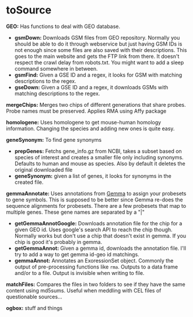 toSource
========

**GEO:** Has functions to deal with GEO database.
* **gsmDown:** Downloads GSM files from GEO repository. Normally you should be able to do it through webservice but just having GSM IDs is not enough since some files are also saved with their descriptions. This goes to the main website and gets the FTP link from there. It doesn't respect the crawl delay from robots.txt. You might want to add a sleep command somewhere in between.
* **gsmFind:** Given a GSE ID and a regex, it looks for GSM with matching descriptions to the regex.
* **gseDown:** Given a GSE ID and a regex, it downloads GSMs with matching descriptions to the regex.

**mergeChips:** Merges two chips of different generations that share probes. Probe names must be preserved. Applies RMA using Affy package

**homologene:** Uses homologene to get mouse-human homology information. Changing the species and adding new ones is quite easy.

**geneSynonym:** To find gene synonyms
* **prepGenes:** Fetchs gene_info.gz from NCBI, takes a subset based on species of interest and creates a smaller file only including synonyms. Defaults to human and mouse as species. Also by default it deletes the original downloaded file
* **geneSynonym:** given a list of genes, it looks for synonyms in the created file.

**gemmaAnnotate:** Uses annotations from [Gemma](http://www.chibi.ubc.ca/Gemma/home.html) to assign your probesets to gene symbols. This is supposed to be better since Gemma re-does the sequence alignments for probesets. There are a few probesets that map to multiple genes. These gene names are separated by a "|"
* **getGemmaAnnotGoogle:** Downloads annotation file for the chip for a given GEO id. Uses google's search API to reach the chip though. Normally works but don't use a chip that doesn't exist in gemma. If you chip is good it's probably in gemma.
* **getGemmaAnnot:** Given a gemma id, downloads the annotation file. I'll try to add a way to get gemma id-geo id matchings.
* **gemmaAnnot:** Annotates an ExoressionSet object. Commonly the output of pre-processing functions like `rma`. Outputs to a data frame and/or to a file. Output is invisible when writing to file.

**matchFiles:** Compares the files in two folders to see if they have the same content using md5sums. Useful when meddling with CEL files of questionable sources...

**ogbox:** stuff and things
